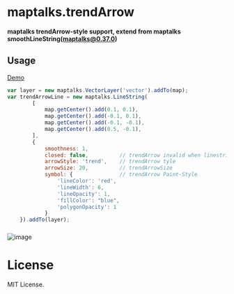 # maptalks.trendArrow

**maptalks trendArrow-style support, extend from maptalks smoothLineString(maptalks@0.37.0)**

## Usage
[Demo](https://jsfiddle.net/JudeHu/ktgejn2v/)
```javascript
var layer = new maptalks.VectorLayer('vector').addTo(map);
var trendArrowLine = new maptalks.LineString(
		[
			map.getCenter().add(0.1, 0.1),
			map.getCenter().add(-0.1, 0.1),
			map.getCenter().add(-0.1, -0.1),
			map.getCenter().add(0.5, -0.1),
		], 
		{
			smoothness: 1,			
			closed: false,          // trendArrow invalid when linestring-closed
			arrowStyle: 'trend',    // trendArrow tyle
			arrowSize: 20,          // trendArrowSize
			symbol: {               // trendArrow Paint-Style
				'lineColor': 'red',
				'lineWidth': 6,
				'lineOpacity': 1,
				'fillColor': "blue",
				'polygonOpacity': 1
			}
	}).addTo(layer);
```

###  
![image](https://github.com/JudeHu/maptalks.trendArrow/blob/master/dist/trendarrow-demo.png)

# License   
MIT License.
